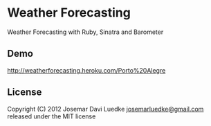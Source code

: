 Weather Forecasting
===================

Weather Forecasting with Ruby, Sinatra and Barometer

Demo
----
http://weatherforecasting.heroku.com/Porto%20Alegre

License
-------
Copyright (C) 2012 Josemar Davi Luedke josemarluedke@gmail.com released under the MIT license